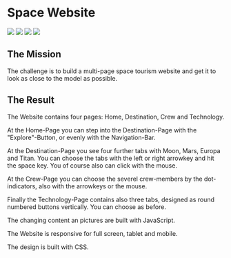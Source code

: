 # Space Website

![](.screenshot-home.png)
![](.screenshot-destination.png)
![](.screenshot-crew.png)
![](.screenshot-technology.png)

## The Mission

The challenge is to build a multi-page space tourism website and get it to look as close to the model as possible.

## The Result

The Website contains four pages: Home, Destination, Crew and Technology.

At the Home-Page you can step into the Destination-Page with the "Explore"-Button, or evenly with the Navigation-Bar.

At the Destination-Page you see four further tabs with Moon, Mars, Europa and Titan. You can choose the tabs with the left or right arrowkey and hit the space key. You of course also can click with the mouse.

At the Crew-Page you can choose the severel crew-members by the dot-indicators, also with the arrowkeys or the mouse.

Finally the Technology-Page contains also three tabs, designed as round numbered buttons vertically. You can choose as before.

The changing content an pictures are built with JavaScript.

The Website is responsive for full screen, tablet and mobile.

The design is built with CSS.
